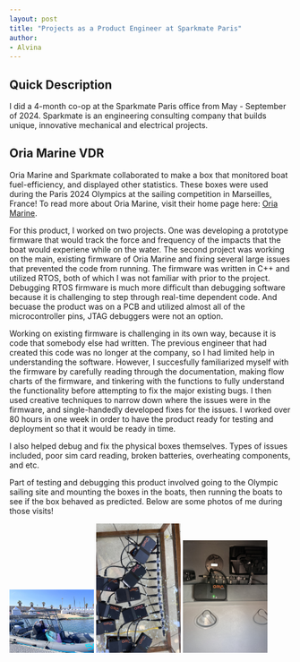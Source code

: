 ```yaml
---
layout: post
title: "Projects as a Product Engineer at Sparkmate Paris"
author:
- Alvina
---
```


## Quick Description
I did a 4-month co-op at the Sparkmate Paris office from May - September of 2024. Sparkmate is an engineering consulting company that builds unique, innovative mechanical and electrical projects. 

## Oria Marine VDR

Oria Marine and Sparkmate collaborated to make a box that monitored boat fuel-efficiency, and displayed other statistics. These boxes were used during the Paris 2024 Olympics at the sailing competition in Marseilles, France! To read more about Oria Marine, visit their home page here: [Oria Marine](https://www.oria-marine.com/). 

For this product, I worked on two projects. One was developing a prototype firmware that would track the force and frequency of the impacts that the boat would experiene while on the water. The second project was working on the main, existing firmware of Oria Marine and fixing several large issues that prevented the code from running. The firmware was written in C++ and utilized RTOS, both of which I was not familiar with prior to the project. Debugging RTOS firmware is much more difficult than debugging software because it is challenging to step through real-time dependent code. And becuase the product was on a PCB and utilized almost all of the microcontroller pins, JTAG debuggers were not an option. 

Working on existing firmware is challenging in its own way, because it is code that somebody else had written. The previous engineer that had created this code was no longer at the company, so I had limited help in understanding the software. However, I succesfully familiarized myself with the firmware by carefully reading through the documentation, making flow charts of the firmware, and tinkering with the functions to fully understand the functionality before attempting to fix the major existing bugs. I then used creative techniques to narrow down where the issues were in the firmware, and single-handedly developed fixes for the issues. I worked over 80 hours in one week in order to have the product ready for testing and deployment so that it would be ready in time.

I also helped debug and fix the physical boxes themselves. Types of issues included, poor sim card reading, broken batteries, overheating components, and etc. 

Part of testing and debugging this product involved going to the Olympic sailing site and mounting the boxes in the boats, then running the boats to see if the box behaved as predicted. Below are some photos of me during those visits! 

<p>
 <div class="row">
    <img src="/assets/images/olympics_sailing_picture.JPG" style="width:30%">
    <img src="/assets/images/oria_testing.jpg" style="width:30%">
    <img src="/assets/images/oria_mounted.jpg" style="width:30%">
</div> 
</p>

